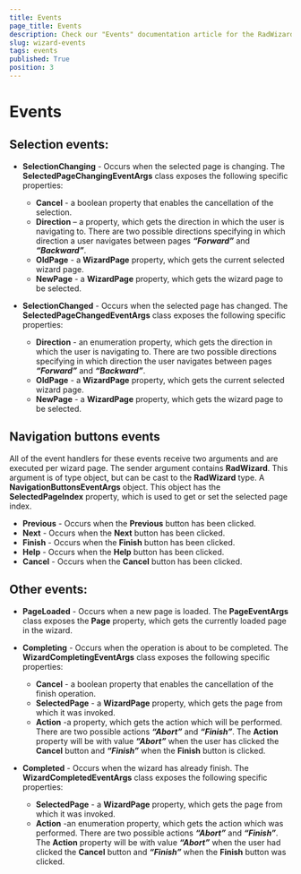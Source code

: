 ```yaml
---
title: Events
page_title: Events
description: Check our "Events" documentation article for the RadWizard WPF control.
slug: wizard-events
tags: events
published: True
position: 3
---
```


# Events

## Selection events:
* __SelectionChanging__ - Occurs when the selected page is changing. The __SelectedPageChangingEventArgs__ class exposes the following specific properties:
	* __Cancel__ - a boolean property that enables the cancellation of the selection.
	* __Direction__ – a property, which gets the direction in which the user is navigating to. There are two possible directions specifying in which direction a user navigates between pages ___“Forward”___ and ___“Backward”___.
	* __OldPage__ - a __WizardPage__ property, which gets the current selected wizard page.
	* __NewPage__ - a __WizardPage__ property, which gets the wizard page to be selected.

* __SelectionChanged__ - Occurs when the selected page has changed. The __SelectedPageChangedEventArgs__ class exposes the following specific properties:
	* __Direction__ - an enumeration property, which gets the direction in which the user is navigating to. There are two possible directions specifying in which direction the user navigates between pages ___“Forward”___ and ___“Backward”___.
	* __OldPage__ - a __WizardPage__ property, which gets the current selected wizard page.
	* __NewPage__ - a __WizardPage__ property, which gets the wizard page to be selected.
	
## Navigation buttons events 
All of the event handlers for these events receive two arguments and are executed per wizard page. The sender argument contains __RadWizard__. This argument is of type object, but can be cast to the __RadWizard__ type. A __NavigationButtonsEventArgs__ object. This object has the __SelectedPageIndex__ property, which is used to get or set the selected page index.
	
* __Previous__ - Occurs when the __Previous__ button has been clicked.
* __Next__ - Occurs when the __Next__ button has been clicked.
* __Finish__ - Occurs when the __Finish__ button has been clicked.
* __Help__ - Occurs when the __Help__ button has been clicked.
* __Cancel__ - Occurs when the __Cancel__ button has been clicked.
	
## Other events:
* __PageLoaded__ - Occurs when a new page is loaded. The __PageEventArgs__ class exposes the __Page__ property, which gets the currently loaded page in the wizard.

* __Completing__ - Occurs when the operation is about to be completed. The	__WizardCompletingEventArgs__ class exposes the following specific properties:

	* __Cancel__ - a boolean property that enables the cancellation of the finish operation.
	* __SelectedPage__ - a __WizardPage__ property, which gets the page from which it was invoked.
	* __Action__ -a property, which gets the action which will be performed. There are two possible actions ___“Abort”___ and ___“Finish”___. The __Action__ property will be with value ___“Abort”___ when the user has clicked the __Cancel__ button and ___“Finish”___ when the __Finish__ button is clicked.
* __Completed__ - Occurs when the wizard has already finish. The	 __WizardCompletedEventArgs__ class exposes the following specific properties:
	* __SelectedPage__ - a __WizardPage__ property, which gets the page from which it was invoked.
	* __Action__ -an enumeration property, which gets the action which was performed. There are two possible actions ___“Abort”___ and ___“Finish”___. The __Action__ property will be with value ___“Abort”___ when the user had clicked the __Cancel__ button and ___“Finish”___ when the __Finish__ button was clicked.

